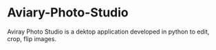 # Aviary-Photo-Studio
Aviray Photo Studio is a dektop application developed in python to edit, crop, flip images. 
